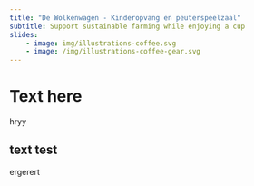 ```yaml
---
title: "De Wolkenwagen - Kinderopvang en peuterspeelzaal"
subtitle: Support sustainable farming while enjoying a cup
slides:
    - image: img/illustrations-coffee.svg
    - image: /img/illustrations-coffee-gear.svg
---
```


# Text here

hryy

## text test

ergerert